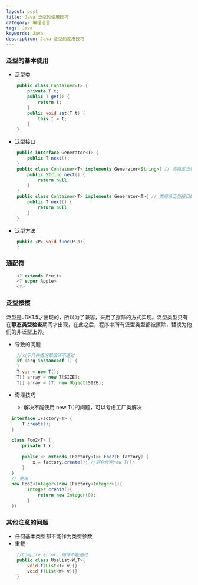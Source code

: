 ```yaml
---
layout: post
title: Java 泛型的使用技巧
category: 编程语言
tags: Java
keywords: Java
description: Java 泛型的使用技巧
---
```


### 泛型的基本使用

- 泛型类

```java
    public class Container<T> {
        private T t;
        public T get() {
            return t;
        }
        public void set(T t) {
            this.t = t;
        }
    }
```
- 泛型接口

```java
    public interface Generator<T> {
        public T next();
    }
    public class Container<T> implements Generator<String>{ // 类指定泛型接口具体类型
        public String next() {
            return null;
        }
    }
    public class Container<T> implements Generator<T>{ // 类继承泛型接口的泛型
        public T next() {
            return null;
        }
    }
```

- 泛型方法

```java
    public <P> void func(P p){     
    }
```

### 通配符
   
```java
    <? extends Fruit>
    <? super Apple>
    <?>
```

### 泛型擦擦

泛型是JDK1.5才出现的，所以为了兼容，采用了擦除的方式实现。泛型类型只有在**静态类型检查**期间才出现，在此之后，程序中所有泛型类型都被擦除，替换为他们的非泛型上界。

- 导致的问题

```java
    //以下几种情况都编译不通过
    if (arg instanceof T) {
    }
    T var = new T();
    T[] array = new T[SIZE];
    T[] array = (T) new Object[SIZE];
```

- 奇淫技巧
 
    * 解决不能使用 new T()的问题，可以考虑工厂类解决

```java
  interface IFactory<T> {
      T create();
  }
  
  class Foo2<T> {
      private T x;
  
      public <F extends IFactory<T>> Foo2(F factory) {
          x = factory.create(); //避免使用new T();
      }
  }
  // 使用
  new Foo2<Integer>(new IFactory<Integer>(){
        Integer create(){
            return new Integer(0);
        }
  })
```

### 其他注意的问题

- 任何基本类型都不能作为类型参数
- 重载
```java
    //Compile Error. 编译不能通过
    public class UseList<W,T>{
        void f(List<T> v){}
        void f(List<W> v){}
    }
```